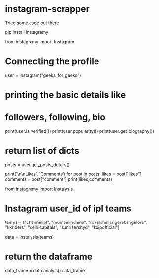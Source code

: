 # instagram-scrapper
Tried some code out there

pip install instagramy

from instagramy import Instagram 


# Connecting the profile 
user = Instagram("geeks_for_geeks") 

# printing the basic details like 
# followers, following, bio 
print(user.is_verified()) 
print(user.popularity()) 
print(user.get_biography()) 

# return list of dicts 
posts = user.get_posts_details() 

print('\n\nLikes', 'Comments') 
for post in posts: 
	likes = post["likes"] 
	comments = post["comment"] 
	print(likes,comments)

from instagramy import Instalysis 

# Instagram user_id of ipl teams 
teams = ["chennaiipl", "mumbaiindians", 
		"royalchallengersbangalore", "kkriders", 
		"delhicapitals", "sunrisershyd", 
		"kxipofficial"] 

data = Instalysis(teams) 

# return the dataframe 
data_frame = data.analyis() 
data_frame
